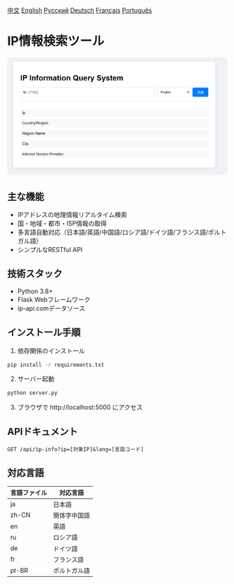 [中文](../README.zh-CN.md) [English](README.en.md) [Русский](README.ru.md) [Deutsch](README.de.md) [Français](README.fr.md) [Português](README.pt-BR.md)

# IP情報検索ツール

![スクリーンショット](../screen/screen1.jpg)

## 主な機能
- IPアドレスの地理情報リアルタイム検索
- 国・地域・都市・ISP情報の取得
- 多言語自動対応（日本語/英語/中国語/ロシア語/ドイツ語/フランス語/ポルトガル語）
- シンプルなRESTful API

## 技術スタック
- Python 3.8+
- Flask Webフレームワーク
- ip-api.comデータソース

## インストール手順
1. 依存関係のインストール
```bash
pip install -r requirements.txt
```

2. サーバー起動
```bash
python server.py
```

3. ブラウザで http://localhost:5000 にアクセス

## APIドキュメント
```
GET /api/ip-info?ip=[対象IP]&lang=[言語コード]
```

## 対応言語
| 言語ファイル | 対応言語 |
|---------|---------|
| ja | 日本語 |
| zh-CN | 簡体字中国語 |
| en | 英語 |
| ru | ロシア語 |
| de | ドイツ語 |
| fr | フランス語 |
| pt-BR | ポルトガル語 |
